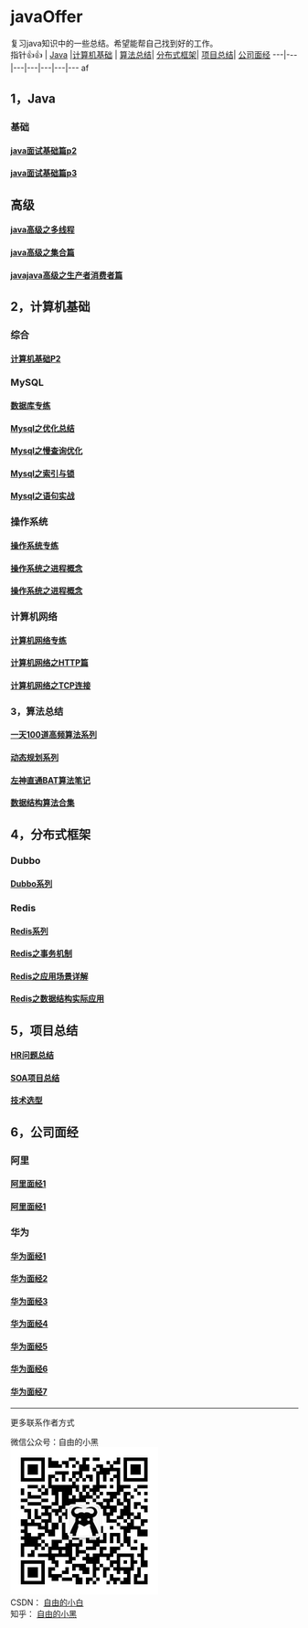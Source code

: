 # javaOffer
复习java知识中的一些总结。希望能帮自己找到好的工作。  
指针👍👍 | [Java](#1) |[计算机基础](#2) |  [算法总结](#3)|  [分布式框架](#4)|  [项目总结](#5)|  [公司面经](#6)
---|---|---|---|---|---|---
af

## 1，Java<span id = 1></sapn>
### 基础
#### [java面试基础篇p2](/java基础/java面试基础P2.md)
#### [java面试基础篇p3](/java基础/java面试基础P3.md)
## 高级
#### [java高级之多线程](/java基础/java高级之多线程.md)
#### [java高级之集合篇](/java基础/java高级之集合篇.md)
#### [javajava高级之生产者消费者篇](/java基础/java高级之生产者消费者篇.md)
## 2，计算机基础<span id = 2></sapn>
### 综合
#### [计算机基础P2](计算机基础/计算机基础P2.md)
### MySQL
#### [数据库专练](计算机基础/数据库专练.md)
#### [Mysql之优化总结](/计算机基础/Mysql之优化总结.md)
#### [Mysql之慢查询优化](/计算机基础/Mysql之慢查询优化.md)
#### [Mysql之索引与锁](/计算机基础/Mysql之索引与锁.md)
#### [Mysql之语句实战](/计算机基础/Mysql之语句实战.md)
### 操作系统
#### [操作系统专练](计算机基础/操作系统专练.md)
#### [操作系统之进程概念](计算机基础/操作系统之进程概念.md)
#### [操作系统之进程概念](计算机基础/操作系统之进程概念.md)
### 计算机网络
#### [计算机网络专练](计算机基础/计算机网络专练.md)
#### [计算机网络之HTTP篇](计算机基础/计算机网络之HTTP篇.md)
#### [计算机网络之TCP连接](计算机基础/计算机网络之TCP连接.md)
### 3，算法总结 <span id = 3></sapn>
#### [一天100道高频算法系列](/算法总结/一天100道高频算法系列.md)
#### [动态规划系列](/算法总结/动态规划系列.md)
#### [左神直通BAT算法笔记](/算法总结/左神直通BAT算法笔记.md)
#### [数据结构算法合集](/算法总结/数据结构算法合集.md)
## 4，分布式框架<span id = 4></sapn>
### Dubbo
#### [Dubbo系列](/分布式框架/Dubbo系列.md)
### Redis
#### [Redis系列](/分布式框架/Redis系列.md)
#### [Redis之事务机制](/分布式框架/Redis之事务机制.md)
#### [Redis之应用场景详解](/分布式框架/Redis之应用场景详解.md)
#### [Redis之数据结构实际应用](/分布式框架/Redis之数据结构实际应用.md)
## 5，项目总结<span id = 5></sapn>
#### [HR问题总结](项目总结/HR问题总结.md)
#### [SOA项目总结](项目总结/SOA项目总结.md)
#### [技术选型](项目总结/技术选型.md)
## 6，公司面经<span id = 6></sapn>
### 阿里
#### [阿里面经1](/公司面经/Alibaba.md)
#### [阿里面经1](/公司面经/Alibaba.md)
### 华为
#### [华为面经1](/公司面经/huawei.md)
#### [华为面经2](/公司面经/huawei2.md)
#### [华为面经3](/公司面经/huawei3.md)
#### [华为面经4](/公司面经/huawei4.md)
#### [华为面经5](/公司面经/huawei5.md)
#### [华为面经6](/公司面经/huawei6.md)
#### [华为面经7](/公司面经/huawei7.md)
---
更多联系作者方式

微信公众号：自由的小黑  
![微信公众号](image/weixin.jpg)  
CSDN：    [自由的小白](https://blog.csdn.net/zzzzlei123123123)  
知乎：     [自由的小黑](https://www.zhihu.com/people/ziyouxiaohei/activities)
